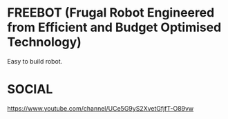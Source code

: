 # FREEBOT (Frugal Robot Engineered from Efficient and Budget Optimised Technology)
Easy to build robot.



# SOCIAL
https://www.youtube.com/channel/UCe5G9yS2XvetGfjfT-O89vw
